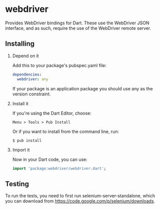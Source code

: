 webdriver
=========

Provides WebDriver bindings for Dart. These use the WebDriver JSON interface,
and as such, require the use of the WebDriver remote server.

Installing
----------


1. Depend on it

   Add this to your package's pubspec.yaml file:

   ```YAML
   dependencies:
     webdriver: any
   ```

   If your package is an application package you should use any as the version
   constraint.

2. Install it

   If you're using the Dart Editor, choose:

   ```
   Menu > Tools > Pub Install
   ```

   Or if you want to install from the command line, run:

   ```
   $ pub install
   ```

3. Import it

   Now in your Dart code, you can use:

   ```Dart
   import 'package:webdriver/webdriver.dart';
   ```

Testing
-------

To run the tests, you need to first run selenium-server-standalone, which you
can download from https://code.google.com/p/selenium/downloads.
